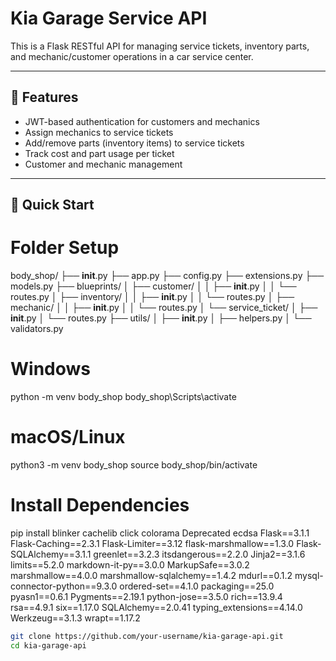 # Kia Garage Service API

This is a Flask RESTful API for managing service tickets, inventory parts, and mechanic/customer operations in a car service center.

---

## 🔧 Features

- JWT-based authentication for customers and mechanics
- Assign mechanics to service tickets
- Add/remove parts (inventory items) to service tickets
- Track cost and part usage per ticket
- Customer and mechanic management

---

## 🚀 Quick Start

# Folder Setup

body_shop/
├── __init__.py
├── app.py
├── config.py
├── extensions.py
├── models.py
├── blueprints/
│   ├── customer/
│   │   ├── __init__.py
│   │   └── routes.py
│   ├── inventory/
│   │   ├── __init__.py
│   │   └── routes.py
│   ├── mechanic/
│   │   ├── __init__.py
│   │   └── routes.py
│   └── service_ticket/
│       ├── __init__.py
│       └── routes.py
├── utils/
│   ├── __init__.py
│   ├── helpers.py
│   └── validators.py

# Windows
python -m venv body_shop
body_shop\Scripts\activate

# macOS/Linux
python3 -m venv body_shop
source body_shop/bin/activate

# Install Dependencies
pip install blinker cachelib click colorama Deprecated ecdsa Flask==3.1.1 Flask-Caching==2.3.1 Flask-Limiter==3.12 flask-marshmallow==1.3.0 Flask-SQLAlchemy==3.1.1 greenlet==3.2.3 itsdangerous==2.2.0 Jinja2==3.1.6 limits==5.2.0 markdown-it-py==3.0.0 MarkupSafe==3.0.2 marshmallow==4.0.0 marshmallow-sqlalchemy==1.4.2 mdurl==0.1.2 mysql-connector-python==9.3.0 ordered-set==4.1.0 packaging==25.0 pyasn1==0.6.1 Pygments==2.19.1 python-jose==3.5.0 rich==13.9.4 rsa==4.9.1 six==1.17.0 SQLAlchemy==2.0.41 typing_extensions==4.14.0 Werkzeug==3.1.3 wrapt==1.17.2


```bash
git clone https://github.com/your-username/kia-garage-api.git
cd kia-garage-api
